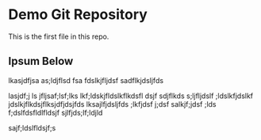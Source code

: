 # Demo Git Repository

This is the first file in this repo.

## Ipsum Below
lkasjdfjsa
as;ldjflsd
fsa
fdslkjfljdsf
sadflkjdsljfds

lasjdf;j ls jfljsaf;lsf;lks lkf;ldskjfldslkflkdsfl dsjf sdjflkds
s;ljfljdslf ;ldslkfjdslkf jdslkjflkdsjflksjdfjdsjfds
lksajlfjdsljfds ;lkfjdsf j;dsf
salkjf;jdsf ;lds f;dslfdsfldlfldsjf
sjlfjds;lf;ldjld 


sajf;ldslfldsjf;s



